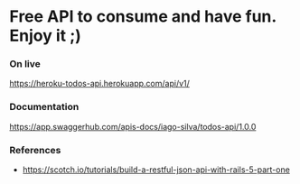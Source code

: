<h1>Free API to consume and have fun. Enjoy it ;)</h1>

### On live

https://heroku-todos-api.herokuapp.com/api/v1/

### Documentation

https://app.swaggerhub.com/apis-docs/iago-silva/todos-api/1.0.0

### References

- https://scotch.io/tutorials/build-a-restful-json-api-with-rails-5-part-one
